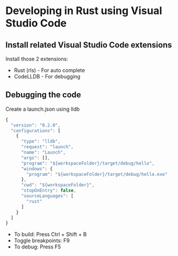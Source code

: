 # Developing in Rust using Visual Studio Code
## Install related Visual Studio Code extensions
Install those 2 extensions:
  * Rust (rls) - For auto complete
  * CodeLLDB - For debugging
## Debugging the code
Create a launch.json using lldb
```javascript
{
  "version": "0.2.0",
  "configurations": [
    {
      "type": "lldb",
      "request": "launch",
      "name": "Launch",
      "args": [],
      "program": "${workspaceFolder}/target/debug/hello",
      "windows": {
        "program": "${workspaceFolder}/target/debug/hello.exe"
      },
      "cwd": "${workspaceFolder}",
      "stopOnEntry": false,
      "sourceLanguages": [
        "rust"
      ]
    }
  ]
}
```
  * To build: Press Ctrl + Shift + B
  * Toggle breakpoints: F9
  * To debug: Press F5
